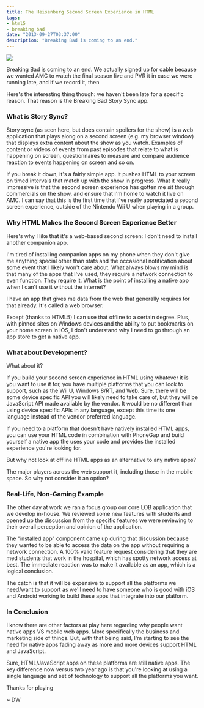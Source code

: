 ```yaml
---
title: The Heisenberg Second Screen Experience in HTML
tags:
- html5
- breaking bad
date: "2013-09-27T03:37:00"
description: "Breaking Bad is coming to an end."
---
```


[1]: breakingbadhtml5.png

![][1]

Breaking Bad is coming to an end. We actually signed up for cable because we wanted AMC to watch the final season live and PVR it in case we were running late, and if we record it, then

Here's the interesting thing though: we haven't been late for a specific reason. That reason is the Breaking Bad Story Sync app. 

### What is Story Sync?

Story sync (as seen here, but does contain spoilers for the show) is a web application that plays along on a second screen (e.g. my browser window) that displays extra content about the show as you watch. Examples of content or videos of events from past episodes that relate to what is happening on screen, questionnaires to measure and compare audience reaction to events happening on screen and so on. 

If you break it down, it's a fairly simple app. It pushes HTML to your screen on timed intervals that match up with the show in progress. What it really impressive is that the second screen experience has gotten me sit through commercials on the show, and ensure that I'm home to watch it live on AMC. I can say that this is the first time that I've really appreciated a second screen experience, outside of the Nintendo Wii U when playing in a group. 

### Why HTML Makes the Second Screen Experience Better

Here's why I like that it's a web-based second screen: I don't need to install another companion app. 

I'm tired of installing companion apps on my phone when they don't give me anything special other than stats and the occasional notification about some event that I likely won't care about. What always blows my mind is that many of the apps that I've used, they require a network connection to even function. They require it. What is the point of installing a native app when I can't use it without the internet? 

I have an app that gives me data from the web that generally requires for that already. It's called a web browser. 

Except (thanks to HTML5) I can use that offline to a certain degree. Plus, with pinned sites on Windows devices and the ability to put bookmarks on your home screen in iOS, I don't understand why I need to go through an app store to get a native app. 

### What about Development?

What about it? 

If you build your second screen experience in HTML using whatever it is you want to use it for, you have multiple platforms that you can look to support, such as the Wii U, Windows 8/RT, and Web. Sure, there will be some device specific API you will likely need to take care of, but they will be JavaScript API made available by the vendor. It would be no different than using device specific APIs in any language, except this time its one language instead of the vendor preferred language. 

If you need to a platform that doesn't have natively installed HTML apps, you can use your HTML code in combination with PhoneGap and build yourself a native app the uses your code and provides the installed experience you're looking for. 

But why not look at offline HTML apps as an alternative to any native apps? 

The major players across the web support it, including those in the mobile space. So why not consider it an option? 

### Real-Life, Non-Gaming Example

The other day at work we ran a focus group our core LOB application that we develop in-house. We reviewed some new features with students and opened up the discussion from the specific features we were reviewing to their overall perception and opinion of the application. 

The "installed app" component came up during that discussion because they wanted to be able to access the data on the app without requiring a network connection. A 100% valid feature request considering that they are med students that work in the hospital, which has spotty network access at best. The immediate reaction was to make it available as an app, which is a logical conclusion. 

The catch is that it will be expensive to support all the platforms we need/want to support as we'll need to have someone who is good with iOS and Android working to build these apps that integrate into our platform. 

### In Conclusion

I know there are other factors at play here regarding why people want native apps VS mobile web apps. More specifically the business and marketing side of things. But, with that being said, I'm starting to see the need for native apps fading away as more and more devices support HTML and JavaScript. 

Sure, HTML/JavaScript apps on these platforms are still native apps. The key difference now versus two year ago is that you're looking at using a single language and set of technology to support all the platforms you want. 

Thanks for playing 

~ DW 